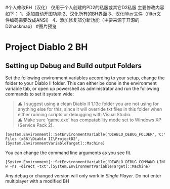 #个人修改BH（汉化）
仅用于个人创建的PD2的私服或其它D2私服
主要修改内容如下：
1、添加自动开图功能
2、汉化所有的BH界面
3、汉化filter文件（filter文件编码需要改成ANSI）
4、添加修复部分新功能（主要来源于开源的D2hackmap）
#图片预览



# Project Diablo 2 BH

## Setting up Debug and Build output Folders

Set the following environment variables according to your setup, change the folder to your Diablo II folder. This can either be done in the environment variable tab, or open up powershell as administrator and run the following commands to set it system wide:

> :warning: I suggest using a clean Diablo II 1.13c folder you are not using for anything else for this, since it will override txt files in this folder when either running scripts or debugging with Visual Studio.  
> :warning: Make sure 'game.exe' has compatability mode set to Windows XP (Service Pack 2).

```
[System.Environment]::SetEnvironmentVariable('DIABLO_DEBUG_FOLDER','C:\Program Files (x86)\Diablo II\ProjectD2',[System.EnvironmentVariableTarget]::Machine)
```

You can change the command line arguments as you see fit.

```
[System.Environment]::SetEnvironmentVariable('DIABLO_DEBUG_COMMAND_LINE_ARGUMENTS','-w -ns -direct -txt',[System.EnvironmentVariableTarget]::Machine)
```

Any debug or changed version will only work in *Single Player*. Do not enter multiplayer with a modified BH

